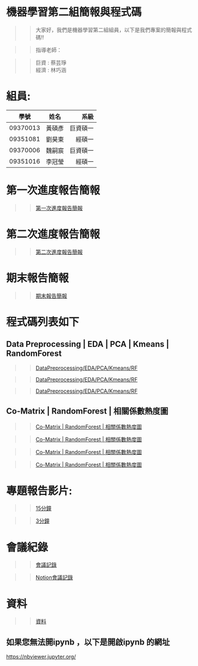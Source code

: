 # 機器學習第二組簡報與程式碼
>> 大家好，我們是機器學習第二組組員，以下是我們專案的簡報與程式碼!!


>> 指導老師：

>> 巨資 : 蔡芸琤  
>> 經濟 : 林巧涵

# 組員:

| 學號 | 姓名| 系級 |
|-------|:-----:|------:|
| 09370013  |  黃碩彥  |   巨資碩一|
| 09351081  |  劉昊東  |   經碩一|
| 09370006   |  魏嗣宸 |  巨資碩一 |
| 09351016   |  李冠瑩 |   經碩一 |




# 第一次進度報告簡報
>>[第一次進度報告簡報](https://github.com/MachineLearningGroup2/Project/blob/main/%E7%B0%A1%E5%A0%B1/%E9%80%B2%E5%BA%A6%E5%A0%B1%E5%91%8A%E7%B0%A1%E5%A0%B1.pdf "link")

# 第二次進度報告簡報
>>[第二次進度報告簡報](https://github.com/MachineLearningGroup2/Project/blob/main/%E7%B0%A1%E5%A0%B1/%E7%AC%AC%E4%BA%8C%E6%AC%A1%E9%80%B2%E5%BA%A6%E5%A0%B1%E5%91%8A.pdf "link")

# 期末報告簡報
>>[期末報告簡報](https://github.com/MachineLearningGroup2/Project/blob/main/%E7%B0%A1%E5%A0%B1/%E6%9C%9F%E6%9C%AB%E5%A0%B1%E5%91%8A%E7%B0%A1%E5%A0%B1.pdf "link")


# 程式碼列表如下
## Data Preprocessing | EDA | PCA | Kmeans | RandomForest 
>>[DataPreprocessing/EDA/PCA/Kmeans/RF](https://github.com/MachineLearningGroup2/Project/blob/main/%E7%A8%8B%E5%BC%8F%E7%A2%BC/ML%20(1).ipynb "link")

>>[DataPreprocessing/EDA/PCA/Kmeans/RF](https://github.com/MachineLearningGroup2/Project/blob/main/%E7%A8%8B%E5%BC%8F%E7%A2%BC/Machine_Learning_Group2%20(1).ipynb 
"link")

>>[DataPreprocessing/EDA/PCA/Kmeans/RF](https://github.com/MachineLearningGroup2/Project/blob/main/%E7%A8%8B%E5%BC%8F%E7%A2%BC/Machine_Learning_Group2.ipynb "link")

## Co-Matrix | RandomForest | 相關係數熱度圖
>>[Co-Matrix | RandomForest | 相關係數熱度圖](https://github.com/MachineLearningGroup2/Project/blob/main/%E7%A8%8B%E5%BC%8F%E7%A2%BC/co-matrix.ipynb "link")

>>[Co-Matrix | RandomForest | 相關係數熱度圖](https://github.com/MachineLearningGroup2/Project/blob/main/%E7%A8%8B%E5%BC%8F%E7%A2%BC/code.ipynb "link")

>>[Co-Matrix | RandomForest | 相關係數熱度圖](https://github.com/MachineLearningGroup2/Project/blob/main/%E7%A8%8B%E5%BC%8F%E7%A2%BC/RandomForest.ipynb "link")

>>[Co-Matrix | RandomForest | 相關係數熱度圖](https://github.com/MachineLearningGroup2/Project/blob/main/%E7%A8%8B%E5%BC%8F%E7%A2%BC/%E7%9B%B8%E9%97%9C%E4%BF%82%E6%95%B8%E5%9C%96.ipynb "link")



# 專題報告影片:
>>[15分鐘](https://www.youtube.com/watch?v=czkV-rTjMzc "link")

>>[3分鐘](https://www.youtube.com/watch?v=-ay3OH8WQlY "link")

# 會議紀錄
>>[會議記錄](https://github.com/MachineLearningGroup2/Project/tree/main/%E6%9C%83%E8%AD%B0%E8%A8%98%E9%8C%84 "link")

>>[Notion會議記錄](https://github.com/MachineLearningGroup2/Project/blob/main/%E6%9C%83%E8%AD%B0%E8%A8%98%E9%8C%84/%E6%A9%9F%E5%99%A8%E5%AD%B8%E7%BF%92%E5%B0%88%E6%A1%88%E6%9C%83%E8%AD%B0%E8%A8%98%E9%8C%84.pdf "link")



# 資料
>>[資料](https://github.com/MachineLearningGroup2/Project/tree/main/%E8%B3%87%E6%96%99 "link")


## 如果您無法開ipynb ，以下是開啟ipynb 的網址
https://nbviewer.jupyter.org/
